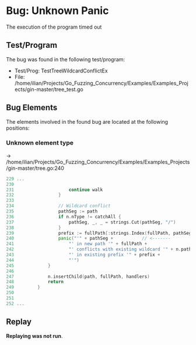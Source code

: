 # Bug: Unknown Panic

The execution of the program timed out

## Test/Program
The bug was found in the following test/program:

- Test/Prog: TestTreeWildcardConflictEx
- File: /home/ilian/Projects/Go_Fuzzing_Concurrency/Examples/Examples_Projects/gin-master/tree_test.go

## Bug Elements
The elements involved in the found bug are located at the following positions:

###  Unknown element type
-> /home/ilian/Projects/Go_Fuzzing_Concurrency/Examples/Examples_Projects/gin-master/tree.go:240
```go
229 ...
230 
231 					continue walk
232 				}
233 
234 				// Wildcard conflict
235 				pathSeg := path
236 				if n.nType != catchAll {
237 					pathSeg, _, _ = strings.Cut(pathSeg, "/")
238 				}
239 				prefix := fullPath[:strings.Index(fullPath, pathSeg)] + n.path
240 				panic("'" + pathSeg +           // <-------
241 					"' in new path '" + fullPath +
242 					"' conflicts with existing wildcard '" + n.path +
243 					"' in existing prefix '" + prefix +
244 					"'")
245 			}
246 
247 			n.insertChild(path, fullPath, handlers)
248 			return
249 		}
250 
251 
252 ...
```


## Replay
**Replaying was not run**.

